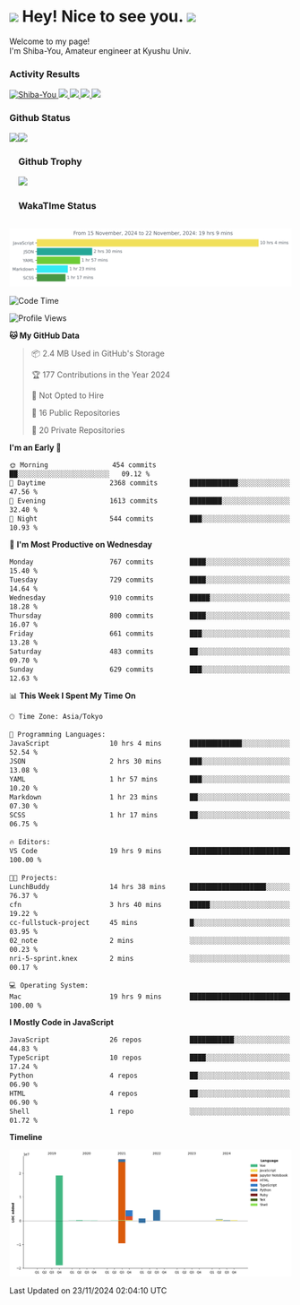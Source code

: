 <h1>
  <img src="https://emojis.slackmojis.com/emojis/images/1531849430/4246/blob-sunglasses.gif?1531849430" width="30"/> 
  Hey! Nice to see you.
  <img src="https://emojis.slackmojis.com/emojis/images/1531849430/4246/blob-sunglasses.gif?1531849430" width="30"/> 
</h1>
<p>
  Welcome to my page! <br />
  I'm Shiba-You, Amateur engineer at Kyushu Univ.
</p>


<h3>
  Activity Results
</h3>
<p align="left"> 
  <!--   GitHub  -->
  <a href="https://github.com/Shiba-You/Shiba-You/">
    <img src="https://komarev.com/ghpvc/?username=Shiba-You" alt="Shiba-You" />
  </a>
  <a href="https://github.com/Shiba-You">
    <img height="20" src="https://img.shields.io/github/followers/Shiba-You?label=follow&logo=github&style=flat" />
  </a>
  
  <!-- Qiita -->
  <a href="http://qiita.com/Shiba-You">
    <img height="20" src="https://qiita-badge.apiapi.app/s/Shiba-You/posts.svg" />
  </a>
  <a href="http://qiita.com/Shiba-You">
    <img height="20" src="https://qiita-badge.apiapi.app/s/Shiba-You/contributions.svg" />
  </a>
  <a href="http://qiita.com/Shiba-You">
    <img height="20" src="https://qiita-badge.apiapi.app/s/Shiba-You/followers.svg" />
  </a>
</p>


<h3>
  Github Status
</h3>
<div>
  <img height="170" align="left" src="https://github-readme-stats.vercel.app/api?username=Shiba-You&theme=tokyonight" />
  <img height="170" src="https://github-readme-stats.vercel.app/api/top-langs/?username=Shiba-You&theme=tokyonight&layout=compact" />
</div>

<h3>
  Github Trophy
</h3>
<div>
  <img width="800" src="https://github-profile-trophy.vercel.app/?username=Shiba-You&theme=tokyonight" />
</div>


<h3>
  WakaTIme Status
</h3>
<img src="https://github.com/Shiba-You/Shiba-You/blob/main/images/stat.svg" alt="Shiba-You WakaTime Activity"/>

<!--START_SECTION:waka-->
![Code Time](http://img.shields.io/badge/Code%20Time-993%20hrs%2043%20mins-blue)

![Profile Views](http://img.shields.io/badge/Profile%20Views-0-blue)

**🐱 My GitHub Data** 

> 📦 2.4 MB Used in GitHub's Storage 
 > 
> 🏆 177 Contributions in the Year 2024
 > 
> 🚫 Not Opted to Hire
 > 
> 📜 16 Public Repositories 
 > 
> 🔑 20 Private Repositories 
 > 
**I'm an Early 🐤** 

```text
🌞 Morning                454 commits         ██░░░░░░░░░░░░░░░░░░░░░░░   09.12 % 
🌆 Daytime                2368 commits        ████████████░░░░░░░░░░░░░   47.56 % 
🌃 Evening                1613 commits        ████████░░░░░░░░░░░░░░░░░   32.40 % 
🌙 Night                  544 commits         ███░░░░░░░░░░░░░░░░░░░░░░   10.93 % 
```
📅 **I'm Most Productive on Wednesday** 

```text
Monday                   767 commits         ████░░░░░░░░░░░░░░░░░░░░░   15.40 % 
Tuesday                  729 commits         ████░░░░░░░░░░░░░░░░░░░░░   14.64 % 
Wednesday                910 commits         █████░░░░░░░░░░░░░░░░░░░░   18.28 % 
Thursday                 800 commits         ████░░░░░░░░░░░░░░░░░░░░░   16.07 % 
Friday                   661 commits         ███░░░░░░░░░░░░░░░░░░░░░░   13.28 % 
Saturday                 483 commits         ██░░░░░░░░░░░░░░░░░░░░░░░   09.70 % 
Sunday                   629 commits         ███░░░░░░░░░░░░░░░░░░░░░░   12.63 % 
```


📊 **This Week I Spent My Time On** 

```text
🕑︎ Time Zone: Asia/Tokyo

💬 Programming Languages: 
JavaScript               10 hrs 4 mins       █████████████░░░░░░░░░░░░   52.54 % 
JSON                     2 hrs 30 mins       ███░░░░░░░░░░░░░░░░░░░░░░   13.08 % 
YAML                     1 hr 57 mins        ███░░░░░░░░░░░░░░░░░░░░░░   10.20 % 
Markdown                 1 hr 23 mins        ██░░░░░░░░░░░░░░░░░░░░░░░   07.30 % 
SCSS                     1 hr 17 mins        ██░░░░░░░░░░░░░░░░░░░░░░░   06.75 % 

🔥 Editors: 
VS Code                  19 hrs 9 mins       █████████████████████████   100.00 % 

🐱‍💻 Projects: 
LunchBuddy               14 hrs 38 mins      ███████████████████░░░░░░   76.37 % 
cfn                      3 hrs 40 mins       █████░░░░░░░░░░░░░░░░░░░░   19.22 % 
cc-fullstuck-project     45 mins             █░░░░░░░░░░░░░░░░░░░░░░░░   03.95 % 
02_note                  2 mins              ░░░░░░░░░░░░░░░░░░░░░░░░░   00.23 % 
nri-5-sprint.knex        2 mins              ░░░░░░░░░░░░░░░░░░░░░░░░░   00.17 % 

💻 Operating System: 
Mac                      19 hrs 9 mins       █████████████████████████   100.00 % 
```

**I Mostly Code in JavaScript** 

```text
JavaScript               26 repos            ███████████░░░░░░░░░░░░░░   44.83 % 
TypeScript               10 repos            ████░░░░░░░░░░░░░░░░░░░░░   17.24 % 
Python                   4 repos             ██░░░░░░░░░░░░░░░░░░░░░░░   06.90 % 
HTML                     4 repos             ██░░░░░░░░░░░░░░░░░░░░░░░   06.90 % 
Shell                    1 repo              ░░░░░░░░░░░░░░░░░░░░░░░░░   01.72 % 
```



**Timeline**

![Lines of Code chart](https://raw.githubusercontent.com/Shiba-You/Shiba-You/main/assets/bar_graph.png)


 Last Updated on 23/11/2024 02:04:10 UTC
<!--END_SECTION:waka-->
